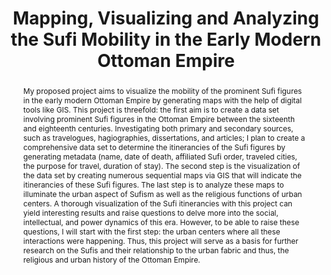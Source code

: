 ---
pid: g2022deniz
done: true
title: Mapping, Visualizing and Analyzing the Sufi Mobility in the Early Modern Ottoman
  Empire
category: Grad Fellowship Project
tags:
- spatial-humanities
cohort_year: '2022'
abstract: 'My proposed project aims to visualize the mobility of the prominent Sufi
  figures in the early modern Ottoman Empire by generating maps with the help of digital
  tools like GIS. This project is threefold: the first aim is to create a data set
  involving prominent Sufi figures in the Ottoman Empire between the sixteenth and
  eighteenth centuries. Investigating both primary and secondary sources, such as
  travelogues, hagiographies, dissertations, and articles; I plan to create a comprehensive
  data set to determine the itinerancies of the Sufi figures by generating metadata
  (name, date of death, affiliated Sufi order, traveled cities, the purpose for travel,
  duration of stay). The second step is the visualization of the data set by creating
  numerous sequential maps via GIS that will indicate the itinerancies of these Sufi
  figures. The last step is to analyze these maps to illuminate the urban aspect of
  Sufism as well as the religious functions of urban centers. A thorough visualization
  of the Sufi itinerancies with this project can yield interesting results and raise
  questions to delve more into the social, intellectual, and power dynamics of this
  era. However, to be able to raise these questions, I will start with the first step:
  the urban centers where all these interactions were happening. Thus, this project
  will serve as a basis for further research on the Sufis and their relationship to
  the urban fabric and thus, the religious and urban history of the Ottoman Empire.'
pis:
- deniz
image: g2022deniz.png
original_img: https://drive.google.com/open?id=1juRqvI0mL2_xENMYVjeWClCKYr8OyeQZ
hero_image: "/media/projects/g2022deniz.png"
order: '045'
layout: project
---
